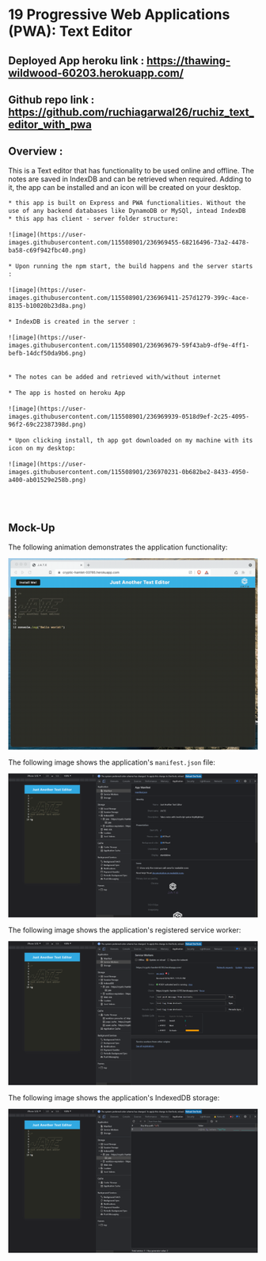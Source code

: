 # 19 Progressive Web Applications (PWA): Text Editor

## Deployed App heroku link : https://thawing-wildwood-60203.herokuapp.com/

## Github repo link : https://github.com/ruchiagarwal26/ruchiz_text_editor_with_pwa

## Overview :
This is a Text editor that has functionality to be used online and offline. The notes are saved in IndexDB and can be retrieved when required. 
Adding to it, the app can be installed and an icon will be created on your desktop.

```
* this app is built on Express and PWA functionalities. Without the use of any backend databases like DynamoDB or MySQl, intead IndexDB
* this app has client - server folder structure:

![image](https://user-images.githubusercontent.com/115508901/236969455-68216496-73a2-4478-ba58-c69f942fbc40.png)

* Upon running the npm start, the build happens and the server starts :

![image](https://user-images.githubusercontent.com/115508901/236969411-257d1279-399c-4ace-8135-b10020b23d8a.png)

* IndexDB is created in the server :

![image](https://user-images.githubusercontent.com/115508901/236969679-59f43ab9-df9e-4ff1-befb-14dcf50da9b6.png)


* The notes can be added and retrieved with/without internet

* The app is hosted on heroku App

![image](https://user-images.githubusercontent.com/115508901/236969939-0518d9ef-2c25-4095-96f2-69c22387398d.png)

* Upon clicking install, th app got downloaded on my machine with its icon on my desktop:

![image](https://user-images.githubusercontent.com/115508901/236970231-0b682be2-8433-4950-a400-ab01529e258b.png)




```









## Mock-Up

The following animation demonstrates the application functionality:

![Demonstration of the finished Module 19 Challenge being used in the browser and then installed.](./Assets/00-demo.gif)

The following image shows the application's `manifest.json` file:

![Demonstration of the finished Module 19 Challenge with a manifest file in the browser.](./Assets/01-manifest.png)

The following image shows the application's registered service worker:

![Demonstration of the finished Module 19 Challenge with a registered service worker in the browser.](./Assets/02-service-worker.png)

The following image shows the application's IndexedDB storage:

![Demonstration of the finished Module 19 Challenge with a IndexedDB storage named 'jate' in the browser.](./Assets/03-idb-storage.png)



